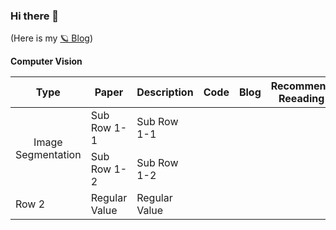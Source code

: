 ### Hi there 👋
(Here is my [🪐 Blog](https://jaz201107.github.io/))



<table>
  <thead>
    <tr>
      <th>Type </th>
      <th>Paper </th>
      <th>Description </th>
      <th>Code </th>
      <th>Blog </th>
      <th>Recommend Reeading</th>
    </tr> 
  </thead>
  <tbody>
    <tr colspan="6" style="text-align: center; vertical-align: middle;" > <strong>Computer Vision</strong> </tr>
    <tr>
      <td rowspan="2" style="text-align: center; vertical-align: middle;">Image Segmentation</td>
      <td>Sub Row 1-1</td>
      <td>Sub Row 1-1</td>
    </tr>
    <tr>
      <td>Sub Row 1-2</td>
      <td>Sub Row 1-2</td>
    </tr>
    <tr>
      <td>Row 2</td>
      <td>Regular Value</td>
      <td>Regular Value</td>
    </tr>
  </tbody>
</table>


